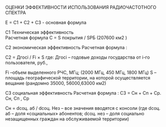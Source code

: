 ОЦЕНКИ ЭФФЕКТИВНОСТИ ИСПОЛЬЗОВАНИЯ РАДИОЧАСТОТНОГО СПЕКТРА

Е = С1 + С2 + С3  - основная формула

С1 Техническая эффективность  
Расчетная формула C = S покрытия  / SРБ (207600 км2 )

С2 экономическая эффективность 
Расчетная формула :

С2 = Дгосi / Fi × S 
где:
Дгосi – годовые доходы государства от i-го пользователя, руб., 

Fi –объем выделенного РЧС, МГц; (2000 МГц, 450 МГц, 1800 МГц)
S –площадь географической территории, на которой осуществляется вещание (рандомно 35000, 56000,63000 км2)

С3 социальная эффективность 
Расчетная формула : С3 = Сн + Сп + Ср.
Сн, Сп , Ср 

Сн = dсоц. аб / dсоц. Нез – все значения вводятся с консоли  (где dсоц. аб – доля «социальных» абонентов; dсоц. нез – доля социально незащищенных граждан на обслуживаемой территории) 
